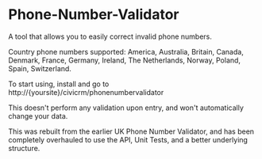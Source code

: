 # Phone-Number-Validator
A tool that allows you to easily correct invalid phone numbers.

Country phone numbers supported: America, Australia, Britain, Canada, Denmark, France, Germany, Ireland, The Netherlands, Norway, Poland, Spain, Switzerland.

To start using, install and go to http://{yoursite}/civicrm/phonenumbervalidator

This doesn't perform any validation upon entry, and won't automatically change your data.

This was rebuilt from the earlier UK Phone Number Validator, and has been completely overhauled to use the API, Unit Tests, and a better underlying structure.